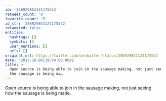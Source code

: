 ```yaml
---
id: '386929853121175552'
retweet_count: '8'
favorite_count: '5'
id_str: '386929853121175552'
retweeted: false
entities:
  hashtags: []
  symbols: []
  user_mentions: []
  urls: []
original_url: https://twitter.com/benbalter/status/386929853121175552
date: '2013-10-06T19:04:00.000Z'
title: >-
  Open source is being able to join in the sausage making, not just seeing how
  the sausage is being ma…
---
```


Open source is being able to join in the sausage making, not just seeing how the sausage is being made.